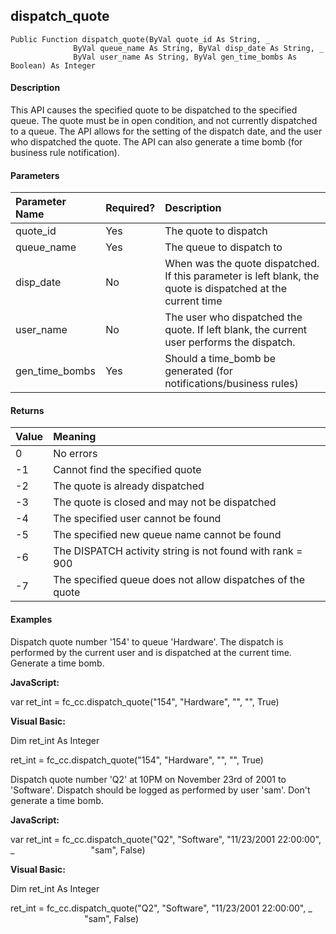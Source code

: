 dispatch_quote
--------------

```
Public Function dispatch_quote(ByVal quote_id As String, _
              ByVal queue_name As String, ByVal disp_date As String, _
              ByVal user_name As String, ByVal gen_time_bombs As Boolean) As Integer
```

#### Description

This API causes the specified quote to be dispatched to the specified queue. The quote must be in open condition, and not currently dispatched to a queue. The API allows for the setting of the dispatch date, and the user who dispatched the quote. The API can also generate a time bomb (for business rule notification).

#### Parameters

| Parameter Name | Required? | Description |
|:--- |:--- |:--- |
| quote_id | Yes | The quote to dispatch |
| queue_name | Yes | The queue to dispatch to |
| disp_date | No | When was the quote dispatched. If this parameter is left blank, the quote is dispatched at the current time |
| user_name | No | The user who dispatched the quote. If left blank, the current user performs the dispatch. |
| gen_time_bombs | Yes | Should a time_bomb be generated (for notifications/business rules) |

#### Returns

| Value | Meaning |
|:--- |:--- |
| 0 | No errors |
| -1 | Cannot find the specified quote |
| -2 | The quote is already dispatched |
| -3 | The quote is closed and may not be dispatched |
| -4 | The specified user cannot be found |
| -5 | The specified new queue name cannot be found |
| -6 | The DISPATCH activity string is not found with rank = 900 |
| -7 | The specified queue does not allow dispatches of the quote |

#### Examples

Dispatch quote number '154' to queue 'Hardware'. The dispatch is performed by the current user and is dispatched at the current time. Generate a time bomb.

**JavaScript:**

var ret_int = fc_cc.dispatch_quote("154", "Hardware", "", "", True)

**Visual Basic:**

Dim ret_int As Integer

ret_int = fc_cc.dispatch_quote("154", "Hardware", "", "", True)

 Dispatch quote number 'Q2' at 10PM on November 23rd of 2001 to 'Software'. Dispatch should be logged as performed by user 'sam'. Don't generate a time bomb.

**JavaScript:**

var ret_int = fc_cc.dispatch_quote("Q2", "Software", "11/23/2001 22:00:00", _
                              "sam", False)

**Visual Basic:**

Dim ret_int As Integer

ret_int = fc_cc.dispatch_quote("Q2", "Software", "11/23/2001 22:00:00", _
                              "sam", False)